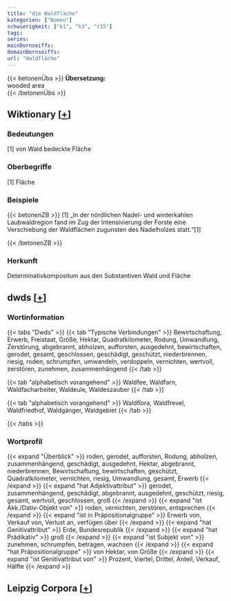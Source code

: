 ```yaml
---
title: "die Waldfläche"
kategorien: ["Nomen"]
schwierigkeit: ["k1", "h3", "r15"]
tags:
series:
mainDornseiffs:
domainDornseiffs:
url: "Waldfläche"
---
```


{{< betonenÜbs >}}
**Übersetzung:**  
wooded area  
{{< /betonenÜbs >}}

## Wiktionary [[+](https://de.wiktionary.org/wiki/Waldfläche)]

### Bedeutungen
[1] von Wald bedeckte Fläche  

### Oberbegriffe
[1] Fläche  

### Beispiele
{{< betonenZB >}}
[1] „In der nördlichen Nadel- und winterkahlen Laubwaldregion fand im Zug der Intensivierung der Forste eine Verschiebung der Waldflächen zugunsten des Nadelholzes statt.“[1]  

{{< /betonenZB >}}
### Herkunft
Determinativkompositum aus den Substantiven Wald und Fläche  



## dwds [[+](https://www.dwds.de/wb/Waldfläche)]

### Wortinformation
{{< tabs "Dwds" >}}
{{< tab "Typische Verbindungen" >}}
Bewirtschaftung, Erwerb, Freistaat, Größe, Hektar, Quadratkilometer, Rodung, Umwandlung, Zerstörung, abgebrannt, abholzen, aufforsten, ausgedehnt, bewirtschaften, gerodet, gesamt, geschlossen, geschädigt, geschützt, niederbrennen, riesig, roden, schrumpfen, umwandeln, verdoppeln, vernichten, wertvoll, zerstören, zunehmen, zusammenhängend
{{< /tab >}}

{{< tab "alphabetisch vorangehend" >}}
Waldfee, Waldfarn, Waldfacharbeiter, Waldeule, Waldeszauber
{{< /tab >}}

{{< tab "alphabetisch vorangehend" >}}
Waldflora, Waldfrevel, Waldfriedhof, Waldgänger, Waldgebiet
{{< /tab >}}

{{< /tabs >}}

### Wortprofil
{{< expand "Überblick" >}} roden, gerodet, aufforsten, Rodung, abholzen, zusammenhängend, geschädigt, ausgedehnt, Hektar, abgebrannt, niederbrennen, Bewirtschaftung, bewirtschaften, geschützt, Quadratkilometer, vernichten, riesig, Umwandlung, gesamt, Erwerb {{< /expand >}}
{{< expand "hat Adjektivattribut" >}} gerodet, zusammenhängend, geschädigt, abgebrannt, ausgedehnt, geschützt, riesig, gesamt, wertvoll, geschlossen, groß {{< /expand >}}
{{< expand "ist Akk./Dativ-Objekt von" >}} roden, vernichten, zerstören, entsprechen {{< /expand >}}
{{< expand "ist in Präpositionalgruppe" >}} Erwerb von, Verkauf von, Verlust an, verfügen über {{< /expand >}}
{{< expand "hat Genitivattribut" >}} Erde, Bundesrepublik {{< /expand >}}
{{< expand "hat Prädikativ" >}} groß {{< /expand >}}
{{< expand "ist Subjekt von" >}} zunehmen, schrumpfen, betragen, wachsen {{< /expand >}}
{{< expand "hat Präpositionalgruppe" >}} von Hektar, von Größe {{< /expand >}}
{{< expand "ist Genitivattribut von" >}} Prozent, Viertel, Drittel, Anteil, Verkauf, Hälfte {{< /expand >}}

## Leipzig Corpora [[+](https://corpora.uni-leipzig.de/en/res?word=Waldfläche&corpusId=deu_newscrawl-public_2018)]

